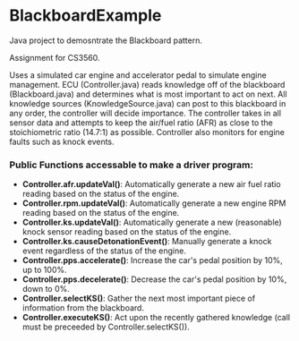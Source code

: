 # BlackboardExample

Java project to demosntrate the Blackboard pattern.

Assignment for CS3560.

Uses a simulated car engine and accelerator pedal to simulate engine management. ECU (Controller.java) reads knowledge off of the blackboard (Blackboard.java) and determines what is most important to act on next. All knowledge sources (KnowledgeSource.java) can post to this blackboard in any order, the controller will decide importance. The controller takes in all sensor data and attempts to keep the air/fuel ratio (AFR) as close to the stoichiometric ratio (14.7:1) as possible. Controller also monitors for engine faults such as knock events.

### Public Functions accessable to make a driver program:
- <b>Controller.afr.updateVal()</b>: Automatically generate a new air fuel ratio reading based on the status of the engine.
- <b>Controller.rpm.updateVal()</b>: Automatically generate a new engine RPM reading based on the status of the engine.
- <b>Controller.ks.updateVal()</b>: Automatically generate a new (reasonable) knock sensor reading based on the status of the engine.
- <b>Controller.ks.causeDetonationEvent()</b>: Manually generate a knock event regardless of the status of the engine.
- <b>Controller.pps.accelerate()</b>: Increase the car's pedal position by 10%, up to 100%.
- <b>Controller.pps.decelerate()</b>: Decrease the car's pedal position by 10%, down to 0%.
- <b>Controller.selectKS()</b>: Gather the next most important piece of information from the blackboard.
- <b>Controller.executeKS()</b>: Act upon the recently gathered knowledge (call must be preceeded by Controller.selectKS()).
